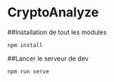 # CryptoAnalyze

##Installation de tout les modules
```
npm install
```

##Lancer le serveur de dev
```
npm run serve
```
